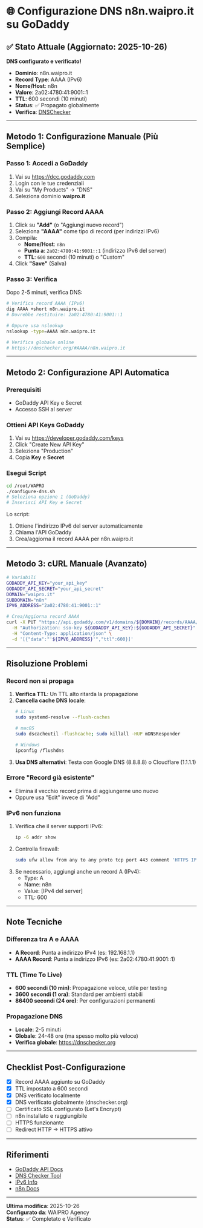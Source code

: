 # 🌐 Configurazione DNS n8n.waipro.it su GoDaddy

## ✅ Stato Attuale (Aggiornato: 2025-10-26)

**DNS configurato e verificato!**

- **Dominio**: n8n.waipro.it
- **Record Type**: AAAA (IPv6)
- **Nome/Host**: n8n
- **Valore**: 2a02:4780:41:9001::1
- **TTL**: 600 secondi (10 minuti)
- **Status**: ✅ Propagato globalmente
- **Verifica**: [DNSChecker](https://dnschecker.org/#AAAA/n8n.waipro.it)

---

## Metodo 1: Configurazione Manuale (Più Semplice)

### Passo 1: Accedi a GoDaddy

1. Vai su https://dcc.godaddy.com
2. Login con le tue credenziali
3. Vai su "My Products" → "DNS"
4. Seleziona dominio **waipro.it**

### Passo 2: Aggiungi Record AAAA

1. Click su **"Add"** (o "Aggiungi nuovo record")
2. Seleziona **"AAAA"** come tipo di record (per indirizzi IPv6)
3. Compila:
   - **Nome/Host**: `n8n`
   - **Punta a**: `2a02:4780:41:9001::1` (indirizzo IPv6 del server)
   - **TTL**: `600` secondi (10 minuti) o "Custom"
4. Click **"Save"** (Salva)

### Passo 3: Verifica

Dopo 2-5 minuti, verifica DNS:

```bash
# Verifica record AAAA (IPv6)
dig AAAA +short n8n.waipro.it
# Dovrebbe restituire: 2a02:4780:41:9001::1

# Oppure usa nslookup
nslookup -type=AAAA n8n.waipro.it

# Verifica globale online
# https://dnschecker.org/#AAAA/n8n.waipro.it
```

---

## Metodo 2: Configurazione API Automatica

### Prerequisiti

- GoDaddy API Key e Secret
- Accesso SSH al server

### Ottieni API Keys GoDaddy

1. Vai su https://developer.godaddy.com/keys
2. Click "Create New API Key"
3. Seleziona "Production"
4. Copia **Key** e **Secret**

### Esegui Script

```bash
cd /root/WAPRO
./configure-dns.sh
# Seleziona opzione 1 (GoDaddy)
# Inserisci API Key e Secret
```

Lo script:
1. Ottiene l'indirizzo IPv6 del server automaticamente
2. Chiama l'API GoDaddy
3. Crea/aggiorna il record AAAA per n8n.waipro.it

---

## Metodo 3: cURL Manuale (Avanzato)

```bash
# Variabili
GODADDY_API_KEY="your_api_key"
GODADDY_API_SECRET="your_api_secret"
DOMAIN="waipro.it"
SUBDOMAIN="n8n"
IPV6_ADDRESS="2a02:4780:41:9001::1"

# Crea/Aggiorna record AAAA
curl -X PUT "https://api.godaddy.com/v1/domains/${DOMAIN}/records/AAAA/${SUBDOMAIN}" \
  -H "Authorization: sso-key ${GODADDY_API_KEY}:${GODADDY_API_SECRET}" \
  -H "Content-Type: application/json" \
  -d '[{"data":"'${IPV6_ADDRESS}'","ttl":600}]'
```

---

## Risoluzione Problemi

### Record non si propaga

1. **Verifica TTL**: Un TTL alto ritarda la propagazione
2. **Cancella cache DNS locale**:
   ```bash
   # Linux
   sudo systemd-resolve --flush-caches
   
   # macOS
   sudo dscacheutil -flushcache; sudo killall -HUP mDNSResponder
   
   # Windows
   ipconfig /flushdns
   ```
3. **Usa DNS alternativi**: Testa con Google DNS (8.8.8.8) o Cloudflare (1.1.1.1)

### Errore "Record già esistente"

- Elimina il vecchio record prima di aggiungerne uno nuovo
- Oppure usa "Edit" invece di "Add"

### IPv6 non funziona

1. Verifica che il server supporti IPv6:
   ```bash
   ip -6 addr show
   ```
2. Controlla firewall:
   ```bash
   sudo ufw allow from any to any proto tcp port 443 comment 'HTTPS IPv6'
   ```
3. Se necessario, aggiungi anche un record A (IPv4):
   - Type: A
   - Name: n8n
   - Value: [IPv4 del server]
   - TTL: 600

---

## Note Tecniche

### Differenza tra A e AAAA

- **A Record**: Punta a indirizzo IPv4 (es: 192.168.1.1)
- **AAAA Record**: Punta a indirizzo IPv6 (es: 2a02:4780:41:9001::1)

### TTL (Time To Live)

- **600 secondi (10 min)**: Propagazione veloce, utile per testing
- **3600 secondi (1 ora)**: Standard per ambienti stabili
- **86400 secondi (24 ore)**: Per configurazioni permanenti

### Propagazione DNS

- **Locale**: 2-5 minuti
- **Globale**: 24-48 ore (ma spesso molto più veloce)
- **Verifica globale**: https://dnschecker.org

---

## Checklist Post-Configurazione

- [x] Record AAAA aggiunto su GoDaddy
- [x] TTL impostato a 600 secondi
- [x] DNS verificato localmente
- [x] DNS verificato globalmente (dnschecker.org)
- [ ] Certificato SSL configurato (Let's Encrypt)
- [ ] n8n installato e raggiungibile
- [ ] HTTPS funzionante
- [ ] Redirect HTTP → HTTPS attivo

---

## Riferimenti

- [GoDaddy API Docs](https://developer.godaddy.com/doc)
- [DNS Checker Tool](https://dnschecker.org)
- [IPv6 Info](https://test-ipv6.com/)
- [n8n Docs](https://docs.n8n.io)

---

**Ultima modifica**: 2025-10-26  
**Configurato da**: WAIPRO Agency  
**Status**: ✅ Completato e Verificato
